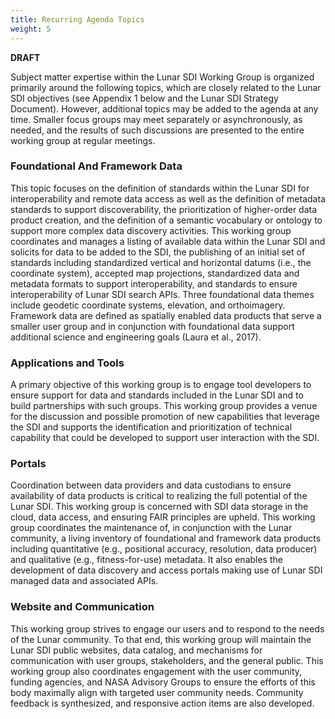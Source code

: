 ```yaml
---
title: Recurring Agenda Topics
weight: 5
---
```


**DRAFT**

Subject matter expertise within the Lunar SDI Working Group is organized primarily around the following topics, which are closely related to the Lunar SDI objectives (see Appendix 1 below and the Lunar SDI Strategy Document). However, additional topics may be added to the agenda at any time. Smaller focus groups may meet separately or asynchronously, as needed, and the results of such discussions are presented to the entire working group at regular meetings.

### Foundational And Framework Data
This topic focuses on the definition of standards within the Lunar SDI for interoperability and remote data access as well as the definition of metadata standards to support discoverability, the prioritization of higher-order data product creation, and the definition of a semantic vocabulary or ontology to support more complex data discovery activities. This working group coordinates and manages a listing of available data within the Lunar SDI and solicits for data to be added to the SDI, the publishing of an initial set of standards including standardized vertical and horizontal datums (i.e., the coordinate system), accepted map projections, standardized data and metadata formats to support interoperability, and standards to ensure interoperability of Lunar SDI search APIs. Three foundational data themes include geodetic coordinate systems, elevation, and orthoimagery. Framework data are defined as spatially enabled data products that serve a smaller user group and in conjunction with foundational data support additional science and engineering goals (Laura et al., 2017).


### Applications and Tools
A primary objective of this working group is to engage tool developers to ensure support for data and standards included in the Lunar SDI and to build partnerships with such groups. This working group provides a venue for the discussion and possible promotion of new capabilities that leverage the SDI and supports the identification and prioritization of technical capability that could be developed to support user interaction with the SDI.

### Portals
Coordination between data providers and data custodians to ensure availability of data products is critical to realizing the full potential of the Lunar SDI. This working group is concerned with SDI data storage in the cloud, data access, and ensuring FAIR principles are upheld. This working group coordinates the maintenance of, in conjunction with the Lunar community, a living inventory of foundational and framework data products including quantitative (e.g., positional accuracy, resolution, data producer) and qualitative (e.g., fitness-for-use) metadata. It also enables the development of data discovery and access portals making use of Lunar SDI managed data and associated APIs.

### Website and Communication
This working group strives to engage our users and to respond to the needs of the Lunar community. To that end, this working group will maintain the Lunar SDI public websites, data catalog, and mechanisms for communication with user groups, stakeholders, and the general public. This working group also coordinates engagement with the user community, funding agencies, and NASA Advisory Groups to ensure the efforts of this body maximally align with targeted user community needs. Community feedback is synthesized, and responsive action items are also developed.